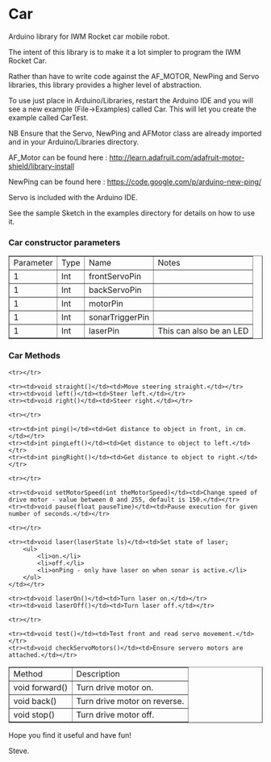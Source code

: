 Car
===

Arduino library for IWM Rocket car mobile robot.

The intent of this library is to make it a lot simpler to program the IWM Rocket Car.

Rather than have to write code against the AF_MOTOR, NewPing and Servo libraries, this library provides a higher level of abstraction.

To use just place in Arduino/Libraries, restart the Arduino IDE and you will see a new example (File->Examples) called Car. This will let you create the example called CarTest.

NB Ensure that the Servo, NewPing and AFMotor class are already imported and in your Arduino/Libraries directory.

AF_Motor can be found here : http://learn.adafruit.com/adafruit-motor-shield/library-install

NewPing can be found here : https://code.google.com/p/arduino-new-ping/

Servo is included with the Arduino IDE.

See the sample Sketch in the examples directory for details on how to use it.

<h3>Car constructor parameters</h3>
<table border="1">
	<tr>
		<td>Parameter</td><td>Type</td><td>Name</td><td>Notes</td>
	</tr>
	<tr>
		<td>1</td><td>Int</td><td>frontServoPin</td><td> </td>
	</tr>
	<tr>
		<td>1</td><td>Int</td><td>backServoPin</td><td> </td>
	</tr>
	<tr>
		<td>1</td><td>Int</td><td>motorPin</td><td> </td>
	</tr>
	<tr>
		<td>1</td><td>Int</td><td>sonarTriggerPin</td><td> </td>
	</tr>
	<tr>
		<td>1</td><td>Int</td><td>laserPin</td><td>This can also be an LED</td>
	</tr>
</table>	

<h3>Car Methods</h3>
<table border="1">
	<tr>
		<td>Method</td><td>Description</td>
	</tr>
	<tr><td>void forward()</td><td>Turn drive motor on.</td><tr>
    <tr><td>void back()</td><td>Turn drive motor on reverse.</td></tr>
    <tr><td>void stop()</td><td>Turn drive motor off.</td></tr>

    <tr></tr>

    <tr><td>void straight()</td><td>Move steering straight.</td></tr>
    <tr><td>void left()</td><td>Steer left.</td></tr>
    <tr><td>void right()</td><td>Steer right.</td></tr>

    <tr></tr>

    <tr><td>int ping()</td><td>Get distance to object in front, in cm.</td></tr>
    <tr><td>int pingLeft()</td><td>Get distance to object to left.</td></tr>
    <tr><td>int pingRight()</td><td>Get distance to object to right.</td></tr>

    <tr></tr>

    <tr><td>void setMotorSpeed(int theMotorSpeed)</td><td>Change speed of drive motor - value between 0 and 255, default is 150.</td></tr>
    <tr><td>void pause(float pauseTime)</td><td>Pause execution for given number of seconds.</td></tr>

    <tr></tr>

    <tr><td>void laser(laserState ls)</td><td>Set state of laser;
    	<ul>
    		<li>on.</li>
    		<li>off.</li>
    		<li>onPing - only have laser on when sonar is active.</li>
    	</ul>
    </td></tr>

    <tr><td>void laserOn()</td><td>Turn laser on.</td></tr>
    <tr><td>void laserOff()</td><td>Turn laser off.</td></tr>

    <tr></tr>

    <tr><td>void test()</td><td>Test front and read servo movement.</td></tr>
	<tr><td>void checkServoMotors()</td><td>Ensure servero motors are attached.</td></tr>  
</table>

Hope you find it useful and have fun!

Steve.